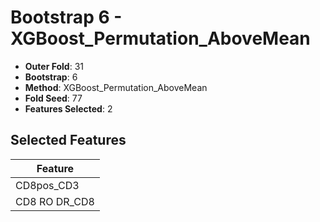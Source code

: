 # Bootstrap 6 - XGBoost_Permutation_AboveMean

- **Outer Fold**: 31
- **Bootstrap**: 6
- **Method**: XGBoost_Permutation_AboveMean
- **Fold Seed**: 77
- **Features Selected**: 2

## Selected Features

| Feature |
|---------|
| CD8pos_CD3 |
| CD8 RO DR_CD8 |
